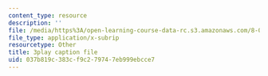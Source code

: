 ```yaml
---
content_type: resource
description: ''
file: /media/https%3A/open-learning-course-data-rc.s3.amazonaws.com/8-03sc-physics-iii-vibrations-and-waves-fall-2016/037b819c383cf9c279747eb999ebcce7_T2n6fVybLcU.srt
file_type: application/x-subrip
resourcetype: Other
title: 3play caption file
uid: 037b819c-383c-f9c2-7974-7eb999ebcce7
---
```

